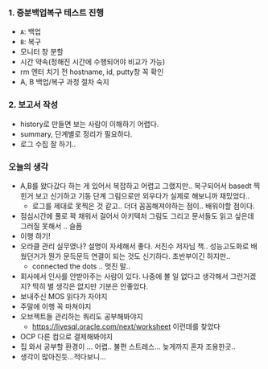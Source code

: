 <h3 id="1-증분백업복구-테스트-진행">1. 증분백업복구 테스트 진행</h3>
<ul>
<li><code>A</code>: 백업</li>
<li><code>B</code>: 복구 </li>
<li>모니터 창 분할</li>
<li>시간 약속(정해진 시간에 수행되어야 비교가 가능)</li>
<li>rm 엔터 치기 전 hostname, id, putty창 꼭 확인</li>
<li>A, B 백업/복구 과정 절차 숙지</li>
</ul>
<h3 id="2-보고서-작성">2. 보고서 작성</h3>
<ul>
<li>history로 만들면 보는 사람이 이해하기 어렵다. </li>
<li>summary, 단계별로 정리가 필요하다.</li>
<li>로그 수집 잘 하기..</li>
</ul>
<h3 id="오늘의-생각">오늘의 생각</h3>
<ul>
<li>A,B를 왔다갔다 하는 게 있어서 복잡하고 어렵고 그랬지만.. 복구되어서 basedt 찍힌거 보고 신기하고 기동 단계 그림으로만 외우다가 실제로 해보니까 재밌었다..<ul>
<li>로그를 제대로 못찍은 것 같고.. 더더 꼼꼼해져야하는 점이.. 배워야할 점이다.</li>
</ul>
</li>
<li>점심시간에 풀로 꽉 채워서 걸어서 아키텍처 그림도 그리고 문서들도 읽고 싶은데 그러질 못해서 ..  슬픔</li>
<li>이행 하기!</li>
<li>오라클 관리 실무였나? 설명이 자세해서 좋다. 서진수 저자님 책.. 성능고도화로 배웠던거가 뭔가 문득문득 연결이 되는 것도 신기하다. 초반부이긴 하지만..  <ul>
<li>connected the dots .. 멋진 말..</li>
</ul>
</li>
<li>회사에서 인사를 안받아주는 사람이 있다. 나중에 볼 일 없다고 생각해서 그런거겠지? 딱히 별 생각은 없지만 기분은 안좋았다. </li>
<li>보내주신 MOS 읽다가 자야지</li>
<li>주말에 이행 꼭 마쳐야지</li>
<li>오브젝트들 관리하는 쿼리도 공부해봐야지<ul>
<li><a href="https://livesql.oracle.com/next/worksheet">https://livesql.oracle.com/next/worksheet</a> 이런데를 찾았다</li>
</ul>
</li>
<li>OCP 다른 컴으로 결제해봐야지</li>
<li>집 와서 공부할 환경이 ... 어렵.. 불편 스트레스... 늦게까지 혼자 조용한곳..</li>
<li>생각이 많아진듯...적다보니... </li>
</ul>